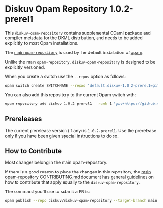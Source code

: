 # Diskuv Opam Repository 1.0.2-prerel1

This `diskuv-opam-repository` contains supplemental OCaml package and compiler
metadata for the DKML distribution, and needs to be added explicitly to most
Opam installations.

The [main `opam-repository`](https://github.com/ocaml/opam-repository)
is used by the default installation of [opam](https://opam.ocaml.org/).

Unlike the main `opam-repository`, `diskuv-opam-repository` is designed to
be explicitly versioned.

When you create a switch use the `--repos` option as follows:

```bash
opam switch create SWITCHNAME --repos 'default,diskuv-1.0.2-prerel1=git+https://github.com/diskuv/diskuv-opam-repository.git#v1.0.2-prerel1' 4.12.1
```

You can also add this repository to the current Opam switch with:

```bash
opam repository add diskuv-1.0.2-prerel1 --rank 1 'git+https://github.com/diskuv/diskuv-opam-repository.git#v1.0.2-prerel1'
```

## Prereleases

The current prerelease version (if any) is `1.0.2-prerel1`. Use the prerelease only if you have been given
special instructions to do so.

## How to Contribute

Most changes belong in the main opam-repository.

If there is a good reason to place the changes in this repository, the
[main opam-repository CONTRIBUTING.md](https://github.com/ocaml/opam-repository/blob/master/CONTRIBUTING.md)
document has general guidelines on how to contribute that apply equally to
the `diskuv-opam-repository`.

The command you'll use to submit a PR is:

```bash
opam publish --repo diskuv/diskuv-opam-repository --target-branch main
```
